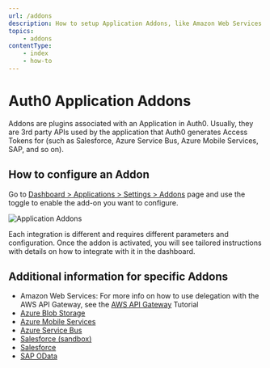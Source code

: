 ```yaml
---
url: /addons
description: How to setup Application Addons, like Amazon Web Services and Azure Blob Storage, with your Auth0 app.
topics:
    - addons
contentType: 
    - index
    - how-to
---
```


# Auth0 Application Addons

Addons are plugins associated with an Application in Auth0. Usually, they are 3rd party APIs used by the application that Auth0 generates Access Tokens for (such as Salesforce, Azure Service Bus, Azure Mobile Services, SAP, and so on).

## How to configure an Addon

Go to [Dashboard > Applications > Settings > Addons](${manage_url}/#/applications/${account.clientId}/addons) page and use the toggle to enable the add-on you want to configure.

![Application Addons](/media/addons/manage-addons.png)

Each integration is different and requires different parameters and configuration. Once the addon is activated, you will see tailored instructions with details on how to integrate with it in the dashboard.

## Additional information for specific Addons

- Amazon Web Services: For more info on how to use delegation with the AWS API Gateway, see the [AWS API Gateway](/integrations/aws-api-gateway/delegation) Tutorial
- [Azure Blob Storage](/addons/azure-blob-storage)
- [Azure Mobile Services](/addons/azure-mobile-services)
- [Azure Service Bus](/addons/azure-sb)
- [Salesforce (sandbox)](/addons/salesforce-sandbox)
- [Salesforce](/addons/salesforce)
- [SAP OData](/addons/sap-odata)
